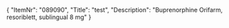 {
  "ItemNr": "089090",
  "Title": "test",
  "Description": "Buprenorphine Orifarm, resoriblett, sublingual 8 mg"
}